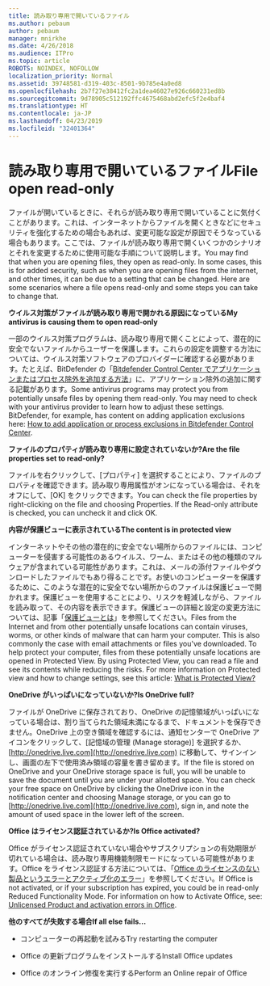 ```yaml
---
title: 読み取り専用で開いているファイル
ms.author: pebaum
author: pebaum
manager: mnirkhe
ms.date: 4/26/2018
ms.audience: ITPro
ms.topic: article
ROBOTS: NOINDEX, NOFOLLOW
localization_priority: Normal
ms.assetid: 39748581-d319-403c-8501-9b785e4a0ed8
ms.openlocfilehash: 2b7f27e38412fc2a1dea46027e926c660231ed8b
ms.sourcegitcommit: 9d78905c512192ffc4675468abd2efc5f2e4baf4
ms.translationtype: HT
ms.contentlocale: ja-JP
ms.lasthandoff: 04/23/2019
ms.locfileid: "32401364"
---
```

# <a name="file-open-read-only"></a><span data-ttu-id="4e208-102">読み取り専用で開いているファイル</span><span class="sxs-lookup"><span data-stu-id="4e208-102">File open read-only</span></span>

<span data-ttu-id="4e208-p101">ファイルが開いているときに、それらが読み取り専用で開いていることに気付くことがあります。これは、インターネットからファイルを開くときなどにセキュリティを強化するための場合もあれば、変更可能な設定が原因でそうなっている場合もあります。ここでは、ファイルが読み取り専用で開くいくつかのシナリオとそれを変更するために使用可能な手順について説明します。</span><span class="sxs-lookup"><span data-stu-id="4e208-p101">You may find that when you are opening files, they open as read-only. In some cases, this is for added security, such as when you are opening files from the internet, and other times, it can be due to a setting that can be changed. Here are some scenarios where a file opens read-only and some steps you can take to change that.</span></span>
  
 <span data-ttu-id="4e208-106">**ウイルス対策がファイルが読み取り専用で開かれる原因になっている**</span><span class="sxs-lookup"><span data-stu-id="4e208-106">**My antivirus is causing them to open read-only**</span></span>
  
<span data-ttu-id="4e208-p102">一部のウイルス対策プログラムは、読み取り専用で開くことによって、潜在的に安全でないファイルからユーザーを保護します。これらの設定を調整する方法については、ウイルス対策ソフトウェアのプロバイダーに確認する必要があります。たとえば、BitDefender の「[Bitdefender Control Center でアプリケーションまたはプロセス除外を追加する方法](https://www.bitdefender.com/support/how-to-add-application-or-process-exclusions-in-bitdefender-control-center-1119.mdl)」に、アプリケーション除外の追加に関する記載があります。</span><span class="sxs-lookup"><span data-stu-id="4e208-p102">Some antivirus programs may protect you from potentially unsafe files by opening them read-only. You may need to check with your antivirus provider to learn how to adjust these settings. BitDefender, for example, has content on adding application exclusions here: [How to add application or process exclusions in Bitdefender Control Center](https://www.bitdefender.com/support/how-to-add-application-or-process-exclusions-in-bitdefender-control-center-1119.mdl).</span></span>
  
 <span data-ttu-id="4e208-110">**ファイルのプロパティが読み取り専用に設定されていないか?**</span><span class="sxs-lookup"><span data-stu-id="4e208-110">**Are the file properties set to read-only?**</span></span>
  
<span data-ttu-id="4e208-p103">ファイルを右クリックして、[プロパティ] を選択することにより、ファイルのプロパティを確認できます。読み取り専用属性がオンになっている場合は、それをオフにして、[OK] をクリックできます。</span><span class="sxs-lookup"><span data-stu-id="4e208-p103">You can check the file properties by right-clicking on the file and choosing Properties. If the Read-only attribute is checked, you can uncheck it and click OK.</span></span>
  
 <span data-ttu-id="4e208-113">**内容が保護ビューに表示されている**</span><span class="sxs-lookup"><span data-stu-id="4e208-113">**The content is in protected view**</span></span>
  
<span data-ttu-id="4e208-p104">インターネットやその他の潜在的に安全でない場所からのファイルには、コンピューターを侵害する可能性のあるウイルス、ワーム、またはその他の種類のマルウェアが含まれている可能性があります。これは、メールの添付ファイルやダウンロードしたファイルでもあり得ることです。お使いのコンピューターを保護するために、このような潜在的に安全でない場所からのファイルは保護ビューで開かれます。保護ビューを使用することにより、リスクを軽減しながら、ファイルを読み取って、その内容を表示できます。保護ビューの詳細と設定の変更方法については、記事「[保護ビューとは](https://support.office.com/article/d6f09ac7-e6b9-4495-8e43-2bbcdbcb6653)」を参照してください。</span><span class="sxs-lookup"><span data-stu-id="4e208-p104">Files from the Internet and from other potentially unsafe locations can contain viruses, worms, or other kinds of malware that can harm your computer. This is also commonly the case with email attachments or files you've downloaded. To help protect your computer, files from these potentially unsafe locations are opened in Protected View. By using Protected View, you can read a file and see its contents while reducing the risks. For more information on Protected view and how to change settings, see this article: [What is Protected View?](https://support.office.com/article/d6f09ac7-e6b9-4495-8e43-2bbcdbcb6653)</span></span>
  
 <span data-ttu-id="4e208-119">**OneDrive がいっぱいになっていないか?**</span><span class="sxs-lookup"><span data-stu-id="4e208-119">**Is OneDrive full?**</span></span>
  
<span data-ttu-id="4e208-p105">ファイルが OneDrive に保存されており、OneDrive の記憶領域がいっぱいになっている場合は、割り当てられた領域未満になるまで、ドキュメントを保存できません。OneDrive 上の空き領域を確認するには、通知センターで OneDrive アイコンをクリックして、[記憶域の管理 (Manage storage)] を選択するか、[http://onedrive.live.com](http://onedrive.live.com) に移動して、サインインし、画面の左下で使用済み領域の容量を書き留めます。</span><span class="sxs-lookup"><span data-stu-id="4e208-p105">If the file is stored on OneDrive and your OneDrive storage space is full, you will be unable to save the document until you are under your allotted space. You can check your free space on OneDrive by clicking the OneDrive icon in the notification center and choosing Manage storage, or you can go to [http://onedrive.live.com](http://onedrive.live.com), sign in, and note the amount of used space in the lower left of the screen.</span></span>
  
 <span data-ttu-id="4e208-122">**Office はライセンス認証されているか?**</span><span class="sxs-lookup"><span data-stu-id="4e208-122">**Is Office activated?**</span></span>
  
<span data-ttu-id="4e208-p106">Office がライセンス認証されていない場合やサブスクリプションの有効期限が切れている場合は、読み取り専用機能制限モードになっている可能性があります。Office をライセンス認証する方法については、「[Office のライセンスのない製品というエラーとアクティブ化のエラー](https://support.office.com/article/0d23d3c0-c19c-4b2f-9845-5344fedc4380)」を参照してください。</span><span class="sxs-lookup"><span data-stu-id="4e208-p106">If Office is not activated, or if your subscription has expired, you could be in read-only Reduced Functionality Mode. For information on how to Activate Office, see: [Unlicensed Product and activation errors in Office](https://support.office.com/article/0d23d3c0-c19c-4b2f-9845-5344fedc4380).</span></span>
  
 <span data-ttu-id="4e208-125">**他のすべてが失敗する場合**</span><span class="sxs-lookup"><span data-stu-id="4e208-125">**If all else fails...**</span></span>
  
- <span data-ttu-id="4e208-126">コンピューターの再起動を試みる</span><span class="sxs-lookup"><span data-stu-id="4e208-126">Try restarting the computer</span></span>
    
- <span data-ttu-id="4e208-127">Office の更新プログラムをインストールする</span><span class="sxs-lookup"><span data-stu-id="4e208-127">Install Office updates</span></span>
    
- <span data-ttu-id="4e208-128">Office のオンライン修復を実行する</span><span class="sxs-lookup"><span data-stu-id="4e208-128">Perform an Online repair of Office</span></span>
    

